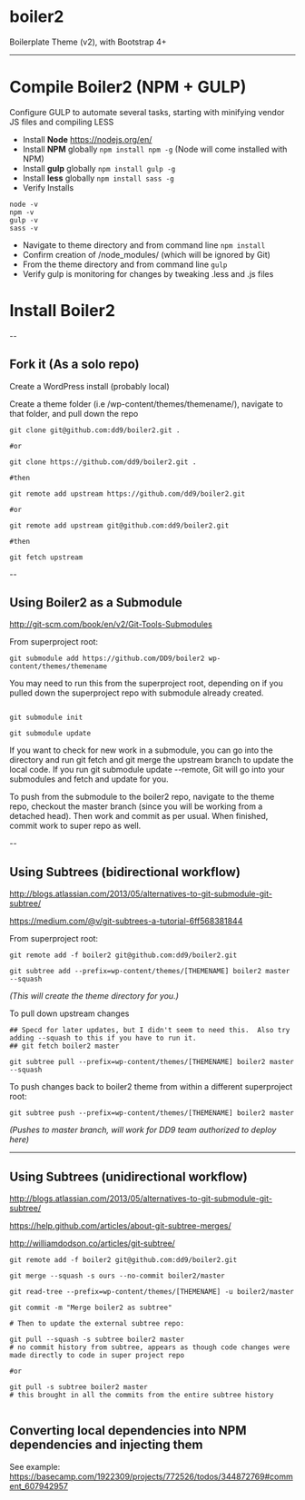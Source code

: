 # boiler2
Boilerplate Theme (v2), with Bootstrap 4+

----



# Compile Boiler2 (NPM + GULP)

Configure GULP to automate several tasks, starting with minifying vendor JS files and compiling LESS 

- Install **Node** https://nodejs.org/en/
- Install **NPM** globally  `npm install npm -g` (Node will come installed with NPM)
- Install **gulp** globally `npm install gulp -g`
- Install **less** globally `npm install sass -g`
- Verify Installs

```
node -v
npm -v
gulp -v
sass -v
```

- Navigate to theme directory and from command line `npm install`
- Confirm creation of /node_modules/ (which will be ignored by Git)
- From the theme directory and from command line `gulp`
- Verify gulp is monitoring for changes by tweaking .less and .js files



# Install Boiler2

--

## Fork it (As a solo repo)

Create a WordPress install (probably local)

Create a theme folder (i.e /wp-content/themes/themename/), navigate to that folder, and pull down the repo

```
git clone git@github.com:dd9/boiler2.git .

#or

git clone https://github.com/dd9/boiler2.git .

#then

git remote add upstream https://github.com/dd9/boiler2.git

#or

git remote add upstream git@github.com:dd9/boiler2.git

#then

git fetch upstream

```


--

## Using Boiler2 as a Submodule

http://git-scm.com/book/en/v2/Git-Tools-Submodules

From superproject root: 

```
git submodule add https://github.com/DD9/boiler2 wp-content/themes/themename

```


You may need to run this from the superproject root, depending on if you pulled down the superproject repo with submodule already created.

```

git submodule init

git submodule update

```

If you want to check for new work in a submodule, you can go into the directory and run git fetch and git merge the upstream branch to update the local code.  If you run git submodule update --remote, Git will go into your submodules and fetch and update for you.

To push from the submodule to the boiler2 repo, navigate to the theme repo, checkout the master branch (since you will be working from a detached head).  Then work and commit as per usual.  When finished, commit work to super repo as well.



--

## Using Subtrees (bidirectional workflow)

http://blogs.atlassian.com/2013/05/alternatives-to-git-submodule-git-subtree/

https://medium.com/@v/git-subtrees-a-tutorial-6ff568381844

From superproject root: 

```
git remote add -f boiler2 git@github.com:dd9/boiler2.git

git subtree add --prefix=wp-content/themes/[THEMENAME] boiler2 master --squash

```

*(This will create the theme directory for you.)*

To pull down upstream changes

```
## Specd for later updates, but I didn't seem to need this.  Also try adding --squash to this if you have to run it.
## git fetch boiler2 master 

git subtree pull --prefix=wp-content/themes/[THEMENAME] boiler2 master --squash

```


To push changes back to boiler2 theme from within a different superproject root:

```
git subtree push --prefix=wp-content/themes/[THEMENAME] boiler2 master
```

*(Pushes to master branch, will work for DD9 team authorized to deploy here)*

---

## Using Subtrees (unidirectional workflow)

http://blogs.atlassian.com/2013/05/alternatives-to-git-submodule-git-subtree/

https://help.github.com/articles/about-git-subtree-merges/

http://williamdodson.co/articles/git-subtree/

```
git remote add -f boiler2 git@github.com:dd9/boiler2.git

git merge --squash -s ours --no-commit boiler2/master

git read-tree --prefix=wp-content/themes/[THEMENAME] -u boiler2/master

git commit -m "Merge boiler2 as subtree"

# Then to update the external subtree repo:

git pull --squash -s subtree boiler2 master
# no commit history from subtree, appears as though code changes were made directly to code in super project repo

#or

git pull -s subtree boiler2 master 
# this brought in all the commits from the entire subtree history


```

## Converting local dependencies into NPM dependencies and injecting them
See example: https://basecamp.com/1922309/projects/772526/todos/344872769#comment_607942957





